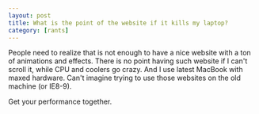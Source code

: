 ```yaml
---
layout: post
title: What is the point of the website if it kills my laptop?
category: [rants]
---
```


People need to realize that is not enough to have a nice website with a ton of animations and effects.
There is no point having such website if I can't scroll it, while CPU and coolers go crazy.
And I use latest MacBook with maxed hardware. Can't imagine trying to use those websites on the old machine (or IE8-9).

Get your performance together.

